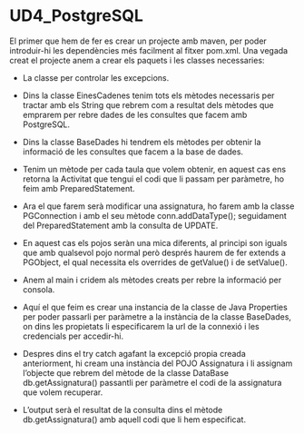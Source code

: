 # UD4_PostgreSQL
El primer que hem de fer es crear un projecte amb maven, per poder introduir-hi les dependències més facilment al fitxer pom.xml. Una vegada creat el projecte anem a crear els paquets i les classes necessaries:

- La classe per controlar les excepcions.

- Dins la classe EinesCadenes tenim tots els mètodes necessaris per tractar amb els String que rebrem com a resultat dels mètodes que emprarem per rebre dades de les consultes que facem amb PostgreSQL.

- Dins la classe BaseDades hi tendrem els mètodes per obtenir la informació de les consultes que facem a la base de dades.

- Tenim un mètode per cada taula que volem obtenir, en aquest cas ens retorna la Activitat que tengui el codi que li passam per paràmetre, ho feim amb PreparedStatement.

- Ara el que farem serà modificar una assignatura, ho farem amb la classe PGConnection i amb el seu mètode conn.addDataType(); seguidament del PreparedStatement amb la consulta de UPDATE.

- En aquest cas els pojos seràn una mica diferents, al principi son iguals que amb qualsevol pojo normal però després haurem de fer extends a PGObject, el qual necessita els overrides de getValue() i de setValue().

- Anem al main i cridem als mètodes creats per rebre la informació per consola.

- Aquí el que feim es crear una instancia de la classe de Java Properties per poder passarli per paràmetre a la instància de la classe BaseDades, on dins les propietats li especificarem la url de la connexió i les credencials per accedir-hi.

- Despres dins el try catch agafant la excepció propia creada anteriorment, hi cream una instància del POJO Assignatura i li assignam l’objecte que rebrem del mètode de la classe DataBase db.getAssignatura() passantli per paràmetre el codi de la assignatura que volem recuperar.

- L’output serà el resultat de la consulta dins el mètode db.getAssignatura() amb aquell codi que li hem especificat.

